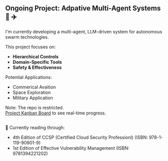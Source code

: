<!--
**lavrut/lavrut** is a ✨ _special_ ✨ repository because its `README.md` (this file) appears on your GitHub profile.

Here are some ideas to get you started:

- 🔭 I’m currently working on ...
- 🌱 I’m currently learning ...
- 👯 I’m looking to collaborate on ...
- 🤔 I’m looking for help with ...
- 💬 Ask me about ...
- 📫 How to reach me: ...
- 😄 Pronouns: ...
- ⚡ Fun fact: ...

[Learn more about the project on GitHub →](https://github.com/johndoe/multi-agent-drone-avionics)
-->

## Ongoing Project: Adpative Multi-Agent Systems :rocket: :airplane:
I'm currently developing a multi-agent, LLM-driven system for autonomous swarm technologies. 

This project focuses on:
- **Hierarchical Controls**
- **Domain-Specific Tools**
- **Safety & Effectiveness**

Potential Applications: 
- Commerical Avaition
- Space Exploration
- Military Application

Note: The repo is restricted.<br>
[Project Kanban Board](https://github.com/users/lavrut/projects/6) to see real-time progress.

##
:blue_book: Currently reading through: 
*  4th Edition of CCSP (Certified Cloud Security Professionl) (ISBN: 978-1-119-90901-9)
*  1st Edition of Effective Vulnerability Management (ISBN: 9781394221202)
